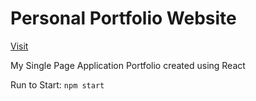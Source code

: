 # Personal Portfolio Website

[Visit]("http://www.soenke-schaarschmidt.de/soenke/build/index.html")

My Single Page Application Portfolio created using React

Run to Start: `npm start`

